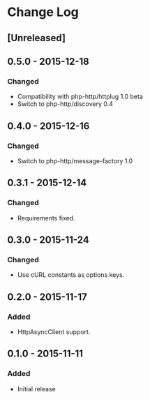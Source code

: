 # Change Log

## [Unreleased]



## 0.5.0 - 2015-12-18

### Changed

- Compatibility with php-http/httplug 1.0 beta
- Switch to php-http/discovery 0.4


## 0.4.0 - 2015-12-16

### Changed

- Switch to php-http/message-factory 1.0


## 0.3.1 - 2015-12-14

### Changed

- Requirements fixed.


## 0.3.0 - 2015-11-24

### Changed

- Use cURL constants as options keys.


## 0.2.0 - 2015-11-17

### Added

- HttpAsyncClient support.


## 0.1.0 - 2015-11-11

### Added

- Initial release
